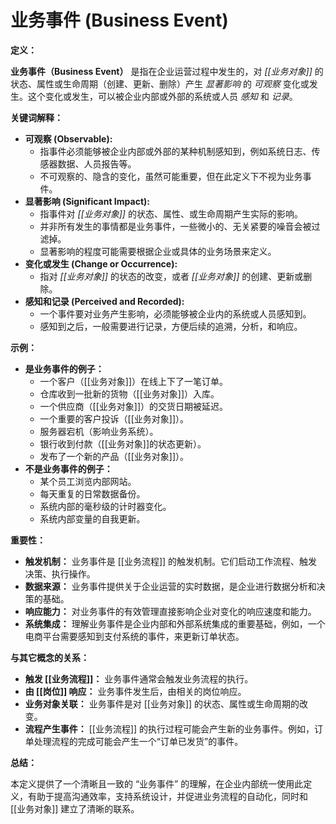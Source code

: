 # 业务事件 (Business Event)

**定义：**

**业务事件（Business Event）** 是指在企业运营过程中发生的，对 *[[业务对象]]* 的状态、属性或生命周期（创建、更新、删除）产生 *显著影响* 的 *可观察* 变化或发生。这个变化或发生，可以被企业内部或外部的系统或人员 *感知* 和 *记录*。

**关键词解释：**

*   **可观察 (Observable):**
    *   指事件必须能够被企业内部或外部的某种机制感知到，例如系统日志、传感器数据、人员报告等。
    *   不可观察的、隐含的变化，虽然可能重要，但在此定义下不视为业务事件。
*   **显著影响 (Significant Impact):**
    *   指事件对 *[[业务对象]]* 的状态、属性、或生命周期产生实际的影响。
    *   并非所有发生的事情都是业务事件，一些微小的、无关紧要的噪音会被过滤掉。
    *   显著影响的程度可能需要根据企业或具体的业务场景来定义。
*   **变化或发生 (Change or Occurrence):**
    *   指对 *[[业务对象]]* 的状态的改变，或者 *[[业务对象]]* 的创建、更新或删除。
*   **感知和记录 (Perceived and Recorded):**
    *   一个事件要对业务产生影响，必须能够被企业内的系统或人员感知到。
    *   感知到之后，一般需要进行记录，方便后续的追溯，分析，和响应。

**示例：**

*   **是业务事件的例子：**
    *   一个客户（[[业务对象]]）在线上下了一笔订单。
    *   仓库收到一批新的货物（[[业务对象]]）入库。
    *   一个供应商（[[业务对象]]）的交货日期被延迟。
    *   一个重要的客户投诉（[[业务对象]]）。
    *   服务器宕机（影响业务系统）。
    *   银行收到付款（[[业务对象]]的状态更新）。
    *   发布了一个新的产品（[[业务对象]]）。
*   **不是业务事件的例子：**
    *   某个员工浏览内部网站。
    *   每天重复的日常数据备份。
    *   系统内部的毫秒级的计时器变化。
    *   系统内部变量的自我更新。

**重要性：**

*   **触发机制：** 业务事件是 [[业务流程]] 的触发机制。它们启动工作流程、触发决策、执行操作。
*   **数据来源：** 业务事件提供关于企业运营的实时数据，是企业进行数据分析和决策的基础。
*   **响应能力：** 对业务事件的有效管理直接影响企业对变化的响应速度和能力。
*   **系统集成：** 理解业务事件是企业内部和外部系统集成的重要基础，例如，一个电商平台需要感知到支付系统的事件，来更新订单状态。

**与其它概念的关系：**

*   **触发 [[业务流程]]：** 业务事件通常会触发业务流程的执行。
*   **由 [[岗位]] 响应：** 业务事件发生后，由相关的岗位响应。
*   **业务对象关联：** 业务事件是对 [[业务对象]] 的状态、属性或生命周期的改变。
*   **流程产生事件：** [[业务流程]] 的执行过程可能会产生新的业务事件。例如，订单处理流程的完成可能会产生一个“订单已发货”的事件。


**总结：**

本定义提供了一个清晰且一致的 “业务事件” 的理解，在企业内部统一使用此定义，有助于提高沟通效率，支持系统设计，并促进业务流程的自动化，同时和 [[业务对象]] 建立了清晰的联系。
